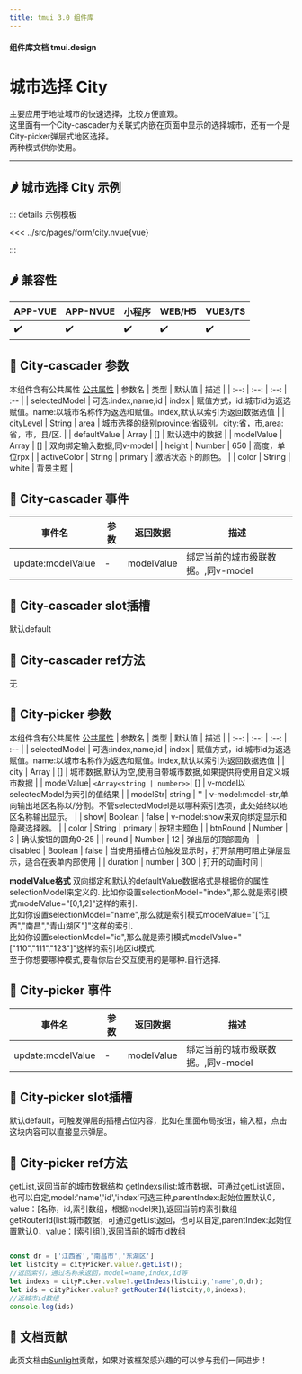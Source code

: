 ```yaml
---
title: tmui 3.0 组件库
---
```


<script setup>
import webview from '../components/mobileWebview.vue'
</script>

#### 组件库文档 tmui.design

# 城市选择 City
主要应用于地址城市的快速选择，比较方便直观。<br>
这里面有一个City-cascader为关联式内嵌在页面中显示的选择城市，还有一个是City-picker弹层式地区选择。<br>
两种模式供你使用。

---

## :hot_pepper: 城市选择 City 示例

<webview url="https://tmui.design/h5/#/pages/form/city"></webview>

::: details 示例模板

<<< ../src/pages/form/city.nvue{vue}

:::

## :hot_pepper: 兼容性

| APP-VUE | APP-NVUE | 小程序 | WEB/H5 | VUE3/TS |
| --- | --- | --- | --- | --- |
| :heavy_check_mark: | :heavy_check_mark: | :heavy_check_mark: | :heavy_check_mark: | :heavy_check_mark: |

## :seedling: City-cascader 参数
本组件含有公共属性 [公共属性](/spec/组件公共样式.html)
| 参数名 | 类型 | 默认值 | 描述 |
| :--: | :--: | :--: | :-- |
| selectedModel | 可选:index,name,id | index | 赋值方式，id:城市id为返选赋值。name:以城市名称作为返选和赋值。index,默认以索引为返回数据选值 |
| cityLevel | String | area | 城市选择的级别province:省级别。city:省，市,area:省，市，县/区. |
| defaultValue | Array | [] | 默认选中的数据 |
| modelValue | Array | [] | 双向绑定输入数据,同v-model |
| height | Number | 650 | 高度，单位rpx |
| activeColor | String | primary | 激活状态下的颜色。 |
| color | String | white | 背景主题 |

## :rose: City-cascader 事件
| 事件名 | 参数 | 返回数据 | 描述 |
| --- | --- | --- | --- |
| update:modelValue | - | modelValue | 绑定当前的城市级联数据。,同v-model |

## :corn: City-cascader slot插槽
默认default

## :green_salad: City-cascader ref方法
无

## :seedling: City-picker 参数
本组件含有公共属性 [公共属性](/spec/组件公共样式.html)
| 参数名 | 类型 | 默认值 | 描述 |
| :--: | :--: | :--: | :-- |
| selectedModel | 可选:index,name,id | index | 赋值方式，id:城市id为返选赋值。name:以城市名称作为返选和赋值。index,默认以索引为返回数据选值 |
| city | Array | [] | 城市数据,默认为空,使用自带城市数据,如果提供将使用自定义城市数据 |
| modelValue| `<Array<string | number>>`| [] | v-model以selectedModel为索引的值结果 |
| modelStr| string | '' | v-model:model-str,单向输出地区名称以/分割。不管selectedModel是以哪种索引选项，此处始终以地区名称输出显示。 |
| show| Boolean | false | v-model:show来双向绑定显示和隐藏选择器。 |
| color | String | primary | 按钮主题色 |
| btnRound | Number | 3 | 确认按钮的圆角0-25 |
| round | Number | 12 | 弹出层的顶部圆角 |
| disabled | Boolean | false | 当使用插槽占位触发显示时，打开禁用可阻止弹层显示，适合在表单内部使用 |
| duration | number | 300 | 打开的动画时间 |


**modelValue格式**
双向绑定和默认的defaultValue数据格式是根据你的属性selectionModel来定义的.
比如你设置selectionModel="index",那么就是索引模式modelValue="[0,1,2]"这样的索引.<br>
比如你设置selectionModel="name",那么就是索引模式modelValue="["江西","南昌","青山湖区"]"这样的索引.<br>
比如你设置selectionModel="id",那么就是索引模式modelValue="["110","111","123"]"这样的索引地区id模式.<br>
至于你想要哪种模式,要看你后台交互使用的是哪种.自行选择.

## :rose: City-picker 事件
| 事件名 | 参数 | 返回数据 | 描述 |
| --- | --- | --- | --- |
| update:modelValue | - | modelValue | 绑定当前的城市级联数据。,同v-model |

## :corn: City-picker slot插槽

默认default，可触发弹层的插槽占位内容，比如在里面布局按钮，输入框，点击这块内容可以直接显示弹层。

## :green_salad: City-picker ref方法

getList,返回当前的城市数据结构
getIndexs(list:城市数据，可通过getList返回，也可以自定,model:'name','id','index'可选三种,parentIndex:起始位置默认0，value：[名称，id,索引数组，根据model来]),返回当前的索引数组
getRouterId(list:城市数据，可通过getList返回，也可以自定,parentIndex:起始位置默认0，value：[索引组]),返回当前的城市id数组

```ts

const dr = ['江西省','南昌市','东湖区']
let listcity = cityPicker.value?.getList();
//返回索引，通过名称来返回，model=name,index,id等
let indexs = cityPicker.value?.getIndexs(listcity,'name',0,dr);
let ids = cityPicker.value?.getRouterId(listcity,0,indexs);
//返城市id数组
console.log(ids)


```

## :couplekiss: 文档贡献
此页文档由[Sunlight](https://gitee.com/rzg)贡献，如果对该框架感兴趣的可以参与我们一同进步！
